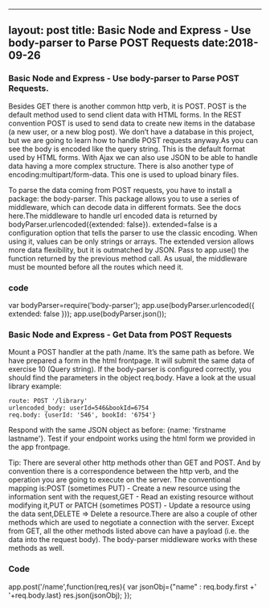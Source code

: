 ---
layout: post
title: Basic Node and Express - Use body-parser to Parse POST Requests
date:2018-09-26
----

### Basic Node and Express - Use body-parser to Parse POST Requests.

Besides GET there is another common http verb, it is POST. POST is the default method used to send client data with HTML forms. In the REST convention POST is used to send data to create new items in the database (a new user, or a new blog post). We don’t have a database in this project, but we are going to learn how to handle POST requests anyway.As you can see the body is encoded like the query string. This is the default format used by HTML forms. With Ajax we can also use JSON to be able to handle data having a more complex structure. There is also another type of encoding:multipart/form-data. This one is used to upload binary files.


To parse the data coming from POST requests, you have to install a package: the body-parser. This package allows you to use a series of middleware, which can decode data in different formats. See the docs here.The middleware to handle url encoded data is returned by bodyParser.urlencoded({extended: false}). extended=false is a configuration option that tells the parser to use the classic encoding. When using it, values can be only strings or arrays. The extended version allows more data flexibility, but it is outmatched by JSON. Pass to app.use() the function returned by the previous method call. As usual, the middleware must be mounted before all the routes which need it.

### code

var bodyParser=require('body-parser');
app.use(bodyParser.urlencoded({ extended: false }));
app.use(bodyParser.json());


### Basic Node and Express - Get Data from POST Requests

Mount a POST handler at the path /name. It’s the same path as before. We have prepared a form in the html frontpage. It will submit the same data of exercise 10 (Query string). If the body-parser is configured correctly, you should find the parameters in the object req.body. Have a look at the usual library example:

    route: POST '/library'
    urlencoded_body: userId=546&bookId=6754
    req.body: {userId: '546', bookId: '6754'}

Respond with the same JSON object as before: {name: 'firstname lastname'}. Test if your endpoint works using the html form we provided in the app frontpage.

Tip: There are several other http methods other than GET and POST. And by convention there is a correspondence between the http verb, and the operation you are going to execute on the server. The conventional mapping is:POST (sometimes PUT) - Create a new resource using the information sent with the request,GET - Read an existing resource without modifying it,PUT or PATCH (sometimes POST) - Update a resource using the data sent,DELETE => Delete a resource.There are also a couple of other methods which are used to negotiate a connection with the server. Except from GET, all the other methods listed above can have a payload (i.e. the data into the request body). The body-parser middleware works with these methods as well.

### Code 
app.post('/name',function(req,res){
  var jsonObj={"name" : req.body.first +' '+req.body.last}
  res.json(jsonObj);
});


